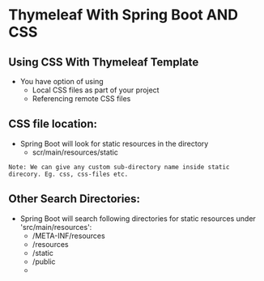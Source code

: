 
# Thymeleaf With Spring Boot AND CSS

## Using CSS With Thymeleaf Template
- You have option of using
  - Local CSS files as part of your project
  - Referencing remote CSS files

## CSS file location:
- Spring Boot will look for static resources in the directory
  - scr/main/resources/static

`Note: We can give any custom sub-directory name inside static direcory. Eg. css, css-files etc.`

## Other Search Directories:
- Spring Boot will search following directories for static resources under 'src/main/resources':
  - /META-INF/resources
  - /resources
  - /static
  - /public
  - 